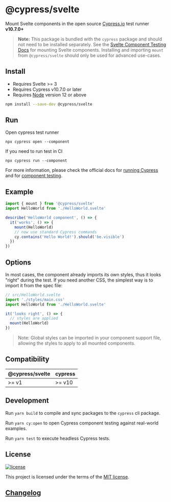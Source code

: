 # @cypress/svelte

Mount Svelte components in the open source [Cypress.io](https://www.cypress.io/) test runner **v10.7.0+**

> **Note:** This package is bundled with the `cypress` package and should not need to be installed separately. See the [Svelte Component Testing Docs](https://docs.cypress.io/guides/component-testing/quickstart-svelte#Configuring-Component-Testing) for mounting Svelte components. Installing and importing `mount` from `@cypress/svelte` should only be used for advanced use-cases.

## Install

- Requires Svelte >= 3
- Requires Cypress v10.7.0 or later
- Requires [Node](https://nodejs.org/en/) version 12 or above

```sh
npm install --save-dev @cypress/svelte
```

## Run

Open cypress test runner
```
npx cypress open --component
```

If you need to run test in CI
```
npx cypress run --component
```

For more information, please check the official docs for [running Cypress](https://on.cypress.io/guides/getting-started/opening-the-app#Quick-Configuration) and for [component testing](https://on.cypress.io/guides/component-testing/writing-your-first-component-test).

## Example

```js
import { mount } from '@cypress/svelte'
import HelloWorld from './HelloWorld.svelte'

describe('HelloWorld component', () => {
  it('works', () => {
    mount(HelloWorld)
    // now use standard Cypress commands
    cy.contains('Hello World!').should('be.visible')
  })
})
```

## Options

In most cases, the component already imports its own styles, thus it looks "right" during the test. If you need another CSS, the simplest way is to import it from the spec file:

```js
// src/HelloWorld.svelte
import './styles/main.css'
import HelloWorld from './HelloWorld.svelte'

it('looks right', () => {
  // styles are applied
  mount(HelloWorld)
})
```

> Note: Global styles can be imported in your component support file, allowing the styles to apply to all mounted components.

## Compatibility

| @cypress/svelte | cypress |
| -------------- | ------- |
| >= v1          | >= v10  |

## Development

Run `yarn build` to compile and sync packages to the `cypress` cli package.

Run `yarn cy:open` to open Cypress component testing against real-world examples.

Run `yarn test` to execute headless Cypress tests.

## License

[![license](https://img.shields.io/badge/license-MIT-green.svg)](https://github.com/cypress-io/cypress/blob/develop/LICENSE)

This project is licensed under the terms of the [MIT license](/LICENSE).

## [Changelog](./CHANGELOG.md)

